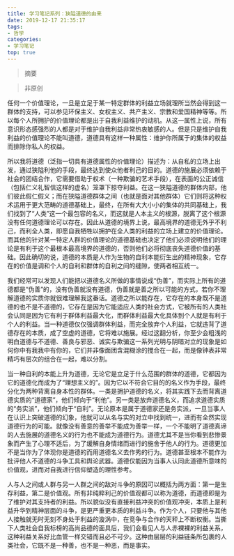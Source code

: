 ```yaml
---
title: 学习笔记系列：狭隘道德的由来
date: 2019-12-17 21:35:17
tags:
- 哲学
categories:
- 学习笔记
top: true
---
```


>摘要
<!--more-->




>非原创

任何一个价值理论，一旦是立足于某一特定群体的利益立场就理所当然会得到这一群体的支持，可以参见环保主义、女权主义、共产主义、宗教和爱国精神等等。所以每个人所拥护的价值理论都是出于自我利益维护的动机。从这一属性上说，所有意识形态感强烈的人都是对于维护自我利益非常热衷敏感的人。但是只是维护自我利益的价值理论不能叫道德，道德具有这样一种属性：维护你所属于的集体的权益而排除你私人的权益。

所以我将道德（泛指一切具有道德属性的价值理论）描述为：从自私的立场上出发，通过狭隘利他的手段，最终达到使众他者利己的目的。道德的施展必须依赖于社会的团结合作，它需要借助于权术（一种欺骗的艺术手段），在表面的公正诚信（包括仁义礼智信这样的虚名）笼罩下掠夺利益。在这一狭隘道德的群体内部，他们彼此假仁假义；而在狭隘道德群体之间（也就是面对其他群体）它们则将这种权术运用于更大范畴的道德基础上，最终，在所有大大小小的集体的共同基础上，我们找到了“人类”这一个最包容的名义，而这就是人本主义的根源，脱离了这个根源没有任何道德理论可以存在。因此从道德的境界上说，最高境界的道德无外乎不利己，而利全人类，即愿自我牺牲以拥护在全人类的利益的立场上建立的价值理论。而其他的针对某一特定人群的价值理论的道德基础也决定了他们必须说明他们的理论是有利于这个最根本最高境界的道德的，否则他们必将彻底丧失道德价值的基础。因此确切的说，道德的本质是人作为生物的自利本能衍生出的精神现象，它存在的价值是调和个人的自利和群体的自利之间的缝隙，使两者相互统一。

我们经常可以发现人们能把以道德名义所做的事情说成“伪善”，而实际上所有的道德都是“伪善”的，没有伪善就没有道德，伪善就是善之所以可能的方式，若你不理解道德的实质你就很难理解我这番话。道德之所以能存在，它存在的本身既不是道德的也不是不道德的，它存在是因为它能适应人类的社会方式，它被所有的人类社会认同是因为它有利于群体利益最大化，而群体利益最大化具体到个人就是有利于个人的利益。当一种道德仅仅强调群体利益，而完全放弃个人利益，它就违背了道德存在的本质，成了空虚的道德，它将难以施展。经过这翻分析，你至少会粗浅的明白道德与不道德、善良与邪恶、诚实与欺骗这一系列光明与阴暗对立的现象是如何你中有我我中有你的，它们并非像面团含混糊涂的搅合在一起，而是像钟表非常精巧有层次的组合在一起，难以分割。

当一种自利的本能上升为道德，无论它是立足于什么范围的群体的道德，它都因为它的道德化而成为了“理想主义的”。因为它以不符合它目的的名义作为手段，最终分化为两种背离自身本性的群体。一类是拥护道德的名义，将其实践下去而背离道德实质的“道德家”，他们倾向于“利他”。另一类是放弃道德名义，而追求道德实质的“务实派”，他们倾向于“自利”。无论原本是属于道德家还是务实派，一旦当事人在认识上突破道德的幻象，他就可以从名与实的对立中找到统一，进而有全然实现道德行为的可能。就像没有善意的善举不能成为善举一样，一个不能明了道德真谛的人去施展的道德名义的行为也不能成为道德行为。道德尤其不是当你看到悲惨景象而产生了心理不适后，为了缓解自身情绪而进行的施舍于他人的行为。道德更加不是当你为了体现你是道德的而用道德名义去作秀的行为。道德甚至根本不能作为批评他人不道德的斗争工具和舆论武器。道德仅能因为当事人认同此道德所意味的价值观，进而对自我进行信仰塑造的理性参考。

人与人之间或人群与另一人群之间的敌对斗争的原因可以概括为两方面：第一是生存利益，第二是价值观。所有非纯粹利己的价值观都可以称为道德，而道德即是为了维护对其支持者的利益。所以貌似没有直接利益冲突的价值观冲突，本质上是利益升华到精神层面的斗争，是更严重更本质的利益斗争。作为个人，只要他与其他人接触就无时无刻不身处于利益的漩涡中，在竞争与合作的天秤上不断权衡。当撕下人类社会自我标榜的高尚品德的面具后，我们会看见人与人赤裸裸的利益关系，这种利益关系好比血管一样交错而且必不可少。这种由层层的利益链条所包裹的人类社会，它既不是一种善，也不是一种恶，而是事实。